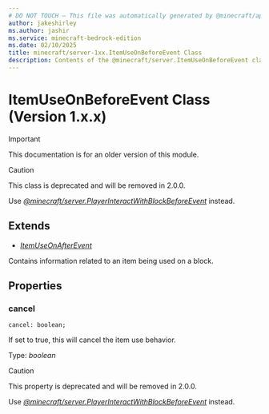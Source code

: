 ```yaml
---
# DO NOT TOUCH — This file was automatically generated by @minecraft/api-docs-generator, to report problems file an issue at https://github.com/Mojang/minecraft-scripting-libraries
author: jakeshirley
ms.author: jashir
ms.service: minecraft-bedrock-edition
ms.date: 02/10/2025
title: minecraft/server-1xx.ItemUseOnBeforeEvent Class
description: Contents of the @minecraft/server.ItemUseOnBeforeEvent class (Version 1.x.x).
---
```

# ItemUseOnBeforeEvent Class (Version 1.x.x)

> [!IMPORTANT]
> This documentation is for an older version of this module.

> [!CAUTION]
> This class is deprecated and will be removed in 2.0.0.
> 
> Use [*@minecraft/server.PlayerInteractWithBlockBeforeEvent*](../../../priorscriptapi/minecraft/server-1xx/PlayerInteractWithBlockBeforeEvent.md) instead.

## Extends
- [*ItemUseOnAfterEvent*](ItemUseOnAfterEvent.md)

Contains information related to an item being used on a block.

## Properties

### **cancel**
`cancel: boolean;`

If set to true, this will cancel the item use behavior.

Type: *boolean*

> [!CAUTION]
> This property is deprecated and will be removed in 2.0.0.
> 
> Use [*@minecraft/server.PlayerInteractWithBlockBeforeEvent*](../../../priorscriptapi/minecraft/server-1xx/PlayerInteractWithBlockBeforeEvent.md) instead.
